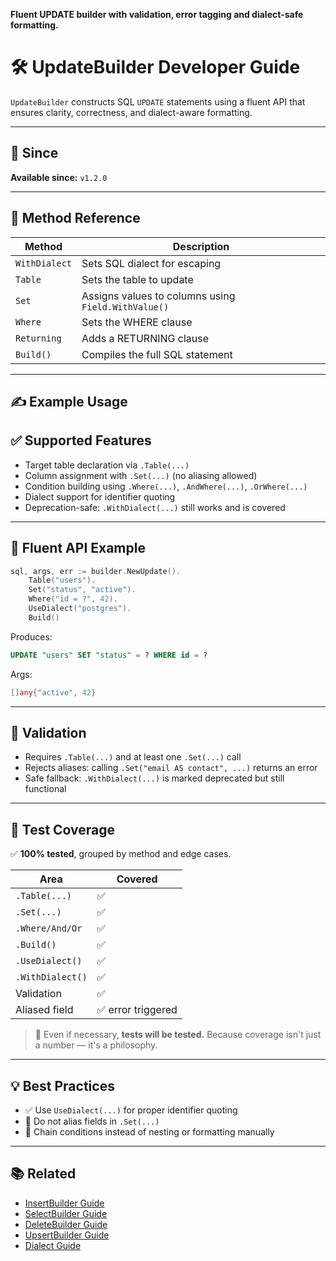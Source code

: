 
**Fluent UPDATE builder with validation, error tagging and dialect-safe formatting.**

# 🛠️ UpdateBuilder Developer Guide

`UpdateBuilder` constructs SQL `UPDATE` statements using a fluent API that ensures clarity, correctness, and dialect-aware formatting.

---

## 📆 Since

**Available since:** `v1.2.0`

---


## 🔧 Method Reference
| Method        | Description                                         |
|---------------|-----------------------------------------------------|
| `WithDialect` | Sets SQL dialect for escaping                       |
| `Table`       | Sets the table to update                            |
| `Set`         | Assigns values to columns using `Field.WithValue()` |
| `Where`       | Sets the WHERE clause                               |
| `Returning`   | Adds a RETURNING clause                             |
| `Build()`     | Compiles the full SQL statement                     |

---

## ✍️ Example Usage

## ✅ Supported Features

- Target table declaration via `.Table(...)`
- Column assignment with `.Set(...)` (no aliasing allowed)
- Condition building using `.Where(...)`, `.AndWhere(...)`, `.OrWhere(...)`
- Dialect support for identifier quoting
- Deprecation-safe: `.WithDialect(...)` still works and is covered

---

## 🧱 Fluent API Example

```go
sql, args, err := builder.NewUpdate().
    Table("users").
    Set("status", "active").
    Where("id = ?", 42).
    UseDialect("postgres").
    Build()
```

Produces:

```sql
UPDATE "users" SET "status" = ? WHERE id = ?
```

Args:

```go
[]any{"active", 42}
```

---

## 🔐 Validation

- Requires `.Table(...)` and at least one `.Set(...)` call
- Rejects aliases: calling `.Set("email AS contact", ...)` returns an error
- Safe fallback: `.WithDialect(...)` is marked deprecated but still functional

---

## 🧪 Test Coverage

✅ **100% tested**, grouped by method and edge cases.

| Area             | Covered           |
|------------------|-------------------|
| `.Table(...)`    | ✅                 |
| `.Set(...)`      | ✅                 |
| `.Where/And/Or`  | ✅                 |
| `.Build()`       | ✅                 |
| `.UseDialect()`  | ✅                 |
| `.WithDialect()` | ✅                 |
| Validation       | ✅                 |
| Aliased field    | ✅ error triggered |

> 🧪 Even if necessary, **tests will be tested.**
> Because coverage isn't just a number — it's a philosophy.

---

## 💡 Best Practices

- ✅ Use `UseDialect(...)` for proper identifier quoting
- 🚫 Do not alias fields in `.Set(...)`
- 📏 Chain conditions instead of nesting or formatting manually

---

## 📚 Related

* [InsertBuilder Guide](./insert_builder.md)
* [SelectBuilder Guide](./select_builder.md)
* [DeleteBuilder Guide](./delete_builder.md)
* [UpsertBuilder Guide](./upsert_builder.md)
* [Dialect Guide](../driver/dialect.md)